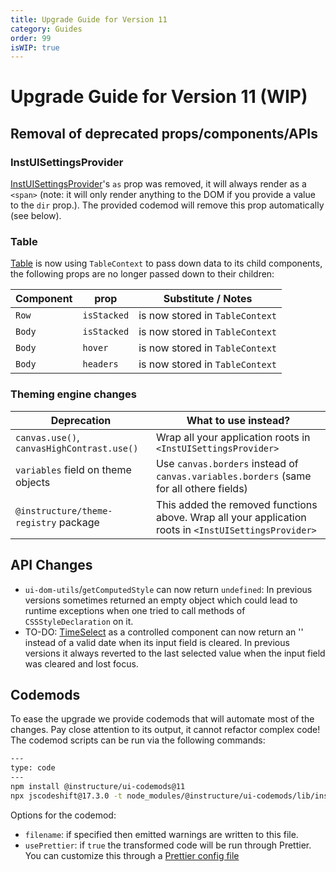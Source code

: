 ```yaml
---
title: Upgrade Guide for Version 11
category: Guides
order: 99
isWIP: true
---
```


# Upgrade Guide for Version 11 (WIP)

## Removal of deprecated props/components/APIs

### InstUISettingsProvider

[InstUISettingsProvider](/#InstUISettingsProvider)'s `as` prop was removed, it will always render as a `<span>` (note: it will only render anything to the DOM if you provide a value to the `dir` prop.). The provided codemod will remove this prop automatically (see below).

### Table

[Table](/#Table) is now using `TableContext` to pass down data to its child components, the following props are no longer passed down to their children:

| Component | prop        | Substitute / Notes              |
| --------- | ----------- | ------------------------------- |
| `Row`     | `isStacked` | is now stored in `TableContext` |
| `Body`    | `isStacked` | is now stored in `TableContext` |
| `Body`    | `hover`     | is now stored in `TableContext` |
| `Body`    | `headers`   | is now stored in `TableContext` |

### Theming engine changes

| Deprecation                                | What to use instead?                                                                                  |
| ------------------------------------------ | ----------------------------------------------------------------------------------------------------- |
| `canvas.use()`, `canvasHighContrast.use()` | Wrap all your application roots in `<InstUISettingsProvider>`                                         |
| `variables` field on theme objects         | Use `canvas.borders` instead of `canvas.variables.borders` (same for all othere fields)               |
| `@instructure/theme-registry` package      | This added the removed functions above. Wrap all your application roots in `<InstUISettingsProvider>` |

## API Changes

- `ui-dom-utils`/`getComputedStyle` can now return `undefined`: In previous versions sometimes returned an empty object which could lead to runtime exceptions when one tried to call methods of `CSSStyleDeclaration` on it.
- TO-DO: [TimeSelect](/#TimeSelect) as a controlled component can now return an '' instead of a valid date when its input field is cleared. In previous versions it always reverted to the last selected value when the input field was cleared and lost focus.

## Codemods

To ease the upgrade we provide codemods that will automate most of the changes. Pay close attention to its output, it cannot refactor complex code! The codemod scripts can be run via the following commands:

```sh
---
type: code
---
npm install @instructure/ui-codemods@11
npx jscodeshift@17.3.0 -t node_modules/@instructure/ui-codemods/lib/instUIv11Codemods.ts <path> --usePrettier=false
```

Options for the codemod:

- `filename`: if specified then emitted warnings are written to this file.
- `usePrettier`: if `true` the transformed code will be run through Prettier. You can customize this through a [Prettier
  config file](https://prettier.io/docs/configuration.html)
